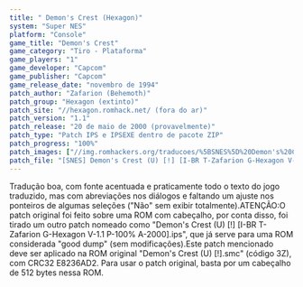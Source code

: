 ```yaml
---
title: " Demon's Crest (Hexagon)"
system: "Super NES"
platform: "Console"
game_title: "Demon's Crest"
game_category: "Tiro - Plataforma"
game_players: "1"
game_developer: "Capcom"
game_publisher: "Capcom"
game_release_date: "novembro de 1994"
patch_author: "Zafarion (Behemoth)"
patch_group: "Hexagon (extinto)"
patch_site: "//hexagon.romhack.net/ (fora do ar)"
patch_version: "1.1"
patch_release: "20 de maio de 2000 (provavelmente)"
patch_type: "Patch IPS e IPSEXE dentro de pacote ZIP"
patch_progress: "100%"
patch_images: ["//img.romhackers.org/traducoes/%5BSNES%5D%20Demon's%20Crest%20-%20Hexagon%20-%201.png","//img.romhackers.org/traducoes/%5BSNES%5D%20Demon's%20Crest%20-%20Hexagon%20-%202.png","//img.romhackers.org/traducoes/%5BSNES%5D%20Demon's%20Crest%20-%20Hexagon%20-%203.png"]
patch_file: "[SNES] Demon's Crest (U) [!] [I-BR T-Zafarion G-Hexagon V-1.1 P-100% A-2000].zip"
---
```

Tradução boa, com fonte acentuada e praticamente todo o texto do jogo traduzido, mas com abreviações nos diálogos e faltando um ajuste nos ponteiros de algumas seleções ("Não" sem exibir totalmente).ATENÇÃO:O patch original foi feito sobre uma ROM com cabeçalho, por conta disso, foi tirado um outro patch nomeado como "Demon's Crest (U) [!] [I-BR T-Zafarion G-Hexagon V-1.1 P-100% A-2000].ips", que já serve para uma ROM considerada "good dump" (sem modificações).Este patch mencionado deve ser aplicado na ROM original "Demon's Crest (U) [!].smc" (código 3Z), com CRC32 E8236AD2. Para usar o patch original, basta por um cabeçalho de 512 bytes nessa ROM.